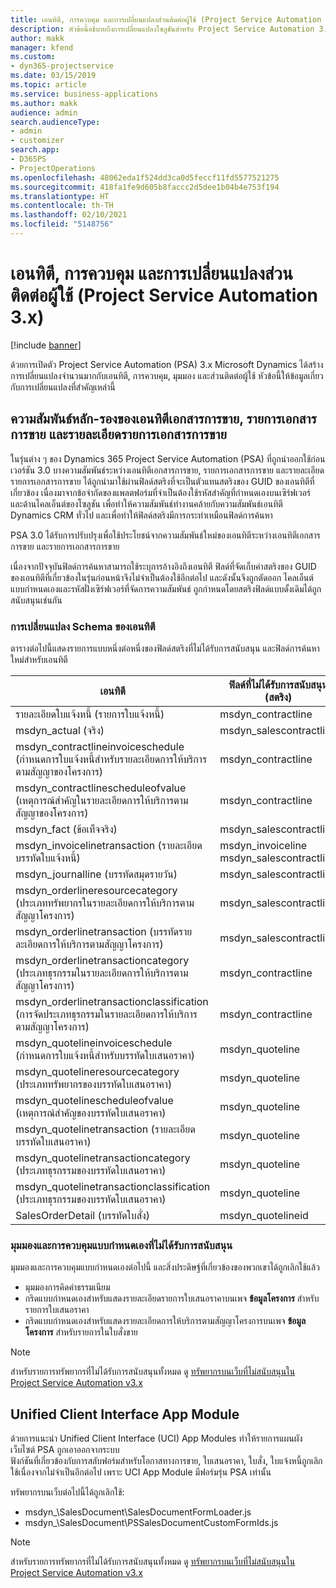 ```yaml
---
title: เอนทิตี, การควบคุม และการเปลี่ยนแปลงส่วนติดต่อผู้ใช้ (Project Service Automation 3.x)
description: หัวข้อนี้อธิบายถึงการเปลี่ยนแปลงโซลูชันสำหรับ Project Service Automation 3.x Microsoft Dynamics
author: makk
manager: kfend
ms.custom:
- dyn365-projectservice
ms.date: 03/15/2019
ms.topic: article
ms.service: business-applications
ms.author: makk
audience: admin
search.audienceType:
- admin
- customizer
search.app:
- D365PS
- ProjectOperations
ms.openlocfilehash: 48062eda1f524dd3ca0d5feccf11fd5577521275
ms.sourcegitcommit: 418fa1fe9d605b8faccc2d5dee1b04b4e753f194
ms.translationtype: HT
ms.contentlocale: th-TH
ms.lasthandoff: 02/10/2021
ms.locfileid: "5148756"
---
```

# <a name="entity-control-and-user-interface-changes-project-service-automation-3x"></a>เอนทิตี, การควบคุม และการเปลี่ยนแปลงส่วนติดต่อผู้ใช้ (Project Service Automation 3.x)

[!include [banner](../../includes/psa-now-project-operations.md)]


ด้วยการเปิดตัว Project Service Automation (PSA) 3.x Microsoft Dynamics ได้สร้างการเปลี่ยนแปลงจำนวนมากกับเอนทิตี, การควบคุม, มุมมอง และส่วนติดต่อผู้ใช้ หัวข้อนี้ให้ข้อมูลเกี่ยวกับการเปลี่ยนแปลงที่สำคัญเหล่านี้

## <a name="parent-child-relationships-for-sales-document-sales-document-line-sales-document-line-detail-entities"></a>ความสัมพันธ์หลัก-รองของเอนทิตีเอกสารการขาย, รายการเอกสารการขาย และรายละเอียดรายการเอกสารการขาย
ในรุ่นต่าง ๆ ของ Dynamics 365 Project Service Automation (PSA) ที่ถูกนำออกใช้ก่อนเวอร์ชัน 3.0 บางความสัมพันธ์ระหว่างเอนทิตีเอกสารการขาย, รายการเอกสารการขาย และรายละเอียดรายการเอกสารการขาย ได้ถูกนำมาใช้ผ่านฟิลด์สตริงที่จะเป็นตัวแทนสตริงของ GUID ของเอนทิตีที่เกี่ยวข้อง เนื่องมาจากข้อจำกัดของแพลตฟอร์มที่จำเป็นต้องใช้รหัสสำคัญที่กำหนดเองบนเซิร์ฟเวอร์ และด้านไคลเอ็นต์ของโซลูชัน เพื่อทำให้ความสัมพันธ์ทำงานคล้ายกับความสัมพันธ์เอนทิตี Dynamics CRM ทั่วไป และเพื่อทำให้ฟิลด์สตริงมีการกระทำเหมือนฟิลด์การค้นหา

PSA 3.0 ได้รับการปรับปรุงเพื่อใช้ประโยชน์จากความสัมพันธ์ใหม่ของเอนทิตีระหว่างเอนทิตีเอกสารการขาย และรายการเอกสารการขาย

เนื่องจากปัจจุบันฟิลด์การค้นหาสามารถใช้ระบุการอ้างอิงถึงเอนทิตี ฟิลด์ที่จัดเก็บค่าสตริงของ GUID ของเอนทิตีที่เกี่ยวข้องในรุ่นก่อนหน้าจึงไม่จำเป็นต้องใช้อีกต่อไป และดังนั้นจึงถูกตัดออก ไคลเอ็นต์แบบกำหนดเองและรหัสฝั่งเซิร์ฟเวอร์ที่จัดการความสัมพันธ์ ถูกกำหนดโดยสตริงฟิลด์แบบดั้งเดิมได้ถูกสนับสนุนเช่นกัน

### <a name="entity-schema-changes"></a>การเปลี่ยนแปลง Schema ของเอนทิตี
ตารางต่อไปนี้แสดงรายการแบบหนึ่งต่อหนึ่งของฟิลด์สตริงที่ไม่ได้รับการสนับสนุน และฟิลด์การค้นหาใหม่สำหรับเอนทิตี 

 เอนทิตี |   ฟิลด์ที่ไม่ได้รับการสนับสนุน (สตริง) | ฟิลด์ใหม่ (การค้นหา)
--- | --- | ---
รายละเอียดใบแจ้งหนี้ (รายการใบแจ้งหนี้) |  msdyn_contractline |    msdyn_contractlineid
msdyn_actual (จริง) | msdyn_salescontractline |   msdyn_salescontractlineid
msdyn_contractlineinvoiceschedule (กำหนดการใบแจ้งหนี้สำหรับรายละเอียดการให้บริการตามสัญญาของโครงการ) |    msdyn_contractline |    msdyn_contractlineid
msdyn_contractlinescheduleofvalue (เหตุการณ์สำคัญในรายละเอียดการให้บริการตามสัญญาของโครงการ) |   msdyn_contractline |    msdyn_contractlineid
msdyn_fact (ข้อเท็จจริง) | msdyn_salescontractline |   msdyn_salescontractlineid
msdyn_invoicelinetransaction (รายละเอียดบรรทัดใบแจ้งหนี้) | msdyn_invoiceline <br> msdyn_salescontractline | msdyn_invoicelineid <br> msdyn_salescontractlineid
msdyn_journalline (บรรทัดสมุดรายวัน) |  msdyn_salescontractline |   msdyn_salescontractlineid
msdyn_orderlineresourcecategory (ประเภททรัพยากรในรายละเอียดการให้บริการตามสัญญาโครงการ) | msdyn_salescontractline |   msdyn_contractlineid
msdyn_orderlinetransaction (บรรทัดรายละเอียดการให้บริการตามสัญญาโครงการ) | msdyn_salescontractline |   msdyn_salescontractlineid
msdyn_orderlinetransactioncategory (ประเภทธุรกรรมในรายละเอียดการให้บริการตามสัญญาโครงการ) |   msdyn_contractline |    msdyn_contractlineid
msdyn_orderlinetransactionclassification (การจัดประเภทธุรกรรมในรายละเอียดการให้บริการตามสัญญาโครงการ) |   msdyn_contractline |    msdyn_contractlineid
msdyn_quotelineinvoiceschedule (กำหนดการใบแจ้งหนี้สำหรับบรรทัดใบเสนอราคา) |  msdyn_quoteline |   msdyn_quotelineid
msdyn_quotelineresourcecategory (ประเภททรัพยากรของบรรทัดใบเสนอราคา) |    msdyn_quoteline |   msdyn_quotelineid
msdyn_quotelinescheduleofvalue (เหตุการณ์สำคัญของบรรทัดใบเสนอราคา) | msdyn_quoteline |   msdyn_quotelineid
msdyn_quotelinetransaction (รายละเอียดบรรทัดใบเสนอราคา) |    msdyn_quoteline |   msdyn_quotelineid
msdyn_quotelinetransactioncategory (ประเภทธุรกรรมของบรรทัดใบเสนอราคา) |  msdyn_quoteline |   msdyn_quotelineid
msdyn_quotelinetransactionclassification (ประเภทธุรกรรมของบรรทัดใบเสนอราคา) |  msdyn_quoteline |   msdyn_quotelineid
SalesOrderDetail (บรรทัดใบสั่ง) | msdyn_quotelineid | msdyn_quoteline 

### <a name="deprecated-custom-views-and-controls"></a>มุมมองและการควบคุมแบบกำหนดเองที่ไม่ได้รับการสนับสนุน
มุมมองและการควบคุมแบบกำหนดเองต่อไปนี้ และสิ่งประดิษฐ์ที่เกี่ยวข้องของพวกเขาได้ถูกเลิกใช้แล้ว

- มุมมองการคิดค่าธรรมเนียม
- กริดแบบกำหนดเองสำหรับแสดงรายละเอียดรายการใบเสนอราคาบนเพจ **ข้อมูลโครงการ** สำหรับรายการใบเสนอราคา
- กริดแบบกำหนดเองสำหรับแสดงรายละเอียดการให้บริการตามสัญญาโครงการบนเพจ **ข้อมูลโครงการ** สำหรับรายการในใบสั่งขาย

> [!NOTE]
> สำหรับรายการทรัพยากรที่ไม่ได้รับการสนับสนุนทั้งหมด ดู [ทรัพยากรบนเว็บที่ไม่สนับสนุนใน Project Service Automation v3.x](../developer-guides/web-resources-deprecated-v3.x.md)

## <a name="unified-client-interface-app-module"></a>Unified Client Interface App Module
ด้วยการแนะนำ Unified Client Interface (UCI) App Modules ทำให้รายการแผนผังเว็บไซต์ PSA ถูกเอาออกจากระบบ  
ฟังก์ชันที่เกี่ยวข้องกับการสลับฟอร์มสำหรับโอกาสทางการขาย, ใบเสนอราคา, ใบสั่ง, ใบแจ้งหนี้ถูกเลิกใช้เนื่องจากไม่จำเป็นอีกต่อไป เพราะ UCI App Module มีฟอร์มรุ่น PSA เท่านั้น  

ทรัพยากรบนเว็บต่อไปนี้ได้ถูกเลิกใช้:

- msdyn_\SalesDocument\SalesDocumentFormLoader.js
- msdyn_\SalesDocument\PSSalesDocumentCustomFormIds.js

> [!NOTE]
> สำหรับรายการทรัพยากรที่ไม่ได้รับการสนับสนุนทั้งหมด ดู [ทรัพยากรบนเว็บที่ไม่สนับสนุนใน Project Service Automation v3.x](../developer-guides/web-resources-deprecated-v3.x.md)


